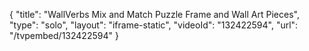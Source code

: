 {
    "title": "WallVerbs Mix and Match Puzzle Frame and Wall Art Pieces",
    "type": "solo",
    "layout": "iframe-static",
    "videoId": "132422594",
    "url": "\/tvpembed\/132422594"
}